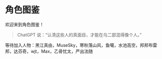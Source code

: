 # 角色图鉴

欢迎来到角色图鉴！

> ChatGPT 说：“认清这些人的真面目，才能在乌二部混得像个人。”

等待加入人物：黑江真由，MuseSky，寒秋落山风，鱼噶，水池高空，邦邦布雷邦，达芬奇，wjt，Max，乙骨忧太，严出法随
